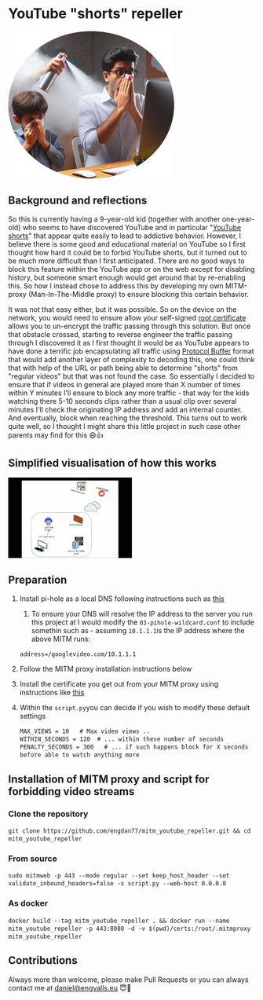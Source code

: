 # YouTube "shorts" repeller

<img src="https://raw.githubusercontent.com/engdan77/project_images/master/uPic/repeller.png" alt="repeller" style="zoom:33%;" />

## Background and reflections

So this is currently having a 9-year-old kid (together with another one-year-old) who seems to have discovered YouTube and in particular "[YouTube shorts](https://en.wikipedia.org/wiki/YouTube_Shorts)" that appear quite easily to lead to addictive behavior. However, I believe there is some good and educational material on YouTube so I first thought how hard it could be to forbid YouTube shorts, but it turned out to be much more difficult than I first anticipated. There are no good ways to block this feature within the YouTube app or on the web except for disabling history, but someone smart enough would get around that by re-enabling this. So how I instead chose to address this by developing my own MITM-proxy (Man-In-The-Middle proxy) to ensure blocking this certain behavior.

It was not that easy either, but it was possible. So on the device on the network, you would need to ensure allow your self-signed [root certificate](https://en.wikipedia.org/wiki/Root_certificate) allows you to un-encrypt the traffic passing through this solution. But once that obstacle crossed, starting to reverse engineer the traffic passing through I discovered it as I first thought it would be as YouTube appears to have done a terrific job encapsulating all traffic using [Protocol Buffer](https://en.wikipedia.org/wiki/Protocol_Buffers) format that would add another layer of complexity to decoding this, one could think that with help of the URL or path being able to determine "shorts" from "regular videos" but that was not found the case. So essentially I decided to ensure that if videos in general are played more than X number of times within Y minutes I'll ensure to block any more traffic - that way for the kids watching there 5-10 seconds clips rather than a usual clip over several minutes I'll check the originating IP address and add an internal counter. And eventually, block when reaching the threshold. This turns out to work quite well, so I thought I might share this little project in such case other parents may find for this 😄👍



## Simplified visualisation of how this works

<img src="https://raw.githubusercontent.com/engdan77/project_images/master/uPic/mitm_demo.gif" alt="mitm_demo" width=50% height=50%>




## Preparation

1. Install pi-hole as a local DNS following instructions such as [this](https://pi-hole.net/)

   1. To ensure your DNS will resolve the IP address to the server you run this project at I would modify the `03-pihole-wildcard.conf` to include somethin such as - assuming `10.1.1.1`is the IP address where the above MITM runs:

   ```
   address=/googlevideo.com/10.1.1.1
   ```

2. Follow the MITM proxy installation instructions below

3. Install the certificate you get out from your MITM proxy using instructions like [this](https://docs.mitmproxy.org/stable/concepts-certificates/)

4. Within the `script.py`you can decide if you wish to modify these default settings

   ```
   MAX_VIEWS = 10   # Max video views .. 
   WITHIN_SECONDS = 120  # ... within these number of seconds
   PENALTY_SECONDS = 300   # ... if such happens block for X seconds before able to watch anything more
   ```

   

## Installation of MITM proxy and script for forbidding video streams

### Clone the repository
```shell
git clone https://github.com/engdan77/mitm_youtube_repeller.git && cd mitm_youtube_repeller
```

### From source
```shell
sudo mitmweb -p 443 --mode regular --set keep_host_header --set validate_inbound_headers=false -s script.py --web-host 0.0.0.0
```

### As docker
```shell
docker build --tag mitm_youtube_repeller . && docker run --name mitm_youtube_repeller -p 443:8080 -d -v $(pwd)/certs:/root/.mitmproxy mitm_youtube_repeller
```



## Contributions

Always more than welcome, please make Pull Requests or you can always contact me at daniel@engvalls.eu 😇🙏


